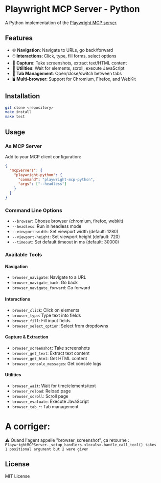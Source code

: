 # Playwright MCP Server - Python

A Python implementation of the [Playwright MCP server](https://github.com/microsoft/playwright-mcp).

## Features

- 🌐 **Navigation**: Navigate to URLs, go back/forward
- 🖱️ **Interactions**: Click, type, fill forms, select options
- 📸 **Capture**: Take screenshots, extract text/HTML content
- 🔧 **Utilities**: Wait for elements, scroll, execute JavaScript
- 📑 **Tab Management**: Open/close/switch between tabs
- 🖥️ **Multi-browser**: Support for Chromium, Firefox, and WebKit

## Installation

```bash
git clone <repository>
make install
make test
```

## Usage

### As MCP Server
Add to your MCP client configuration:

```json
{
  "mcpServers": {
    "playwright-python": {
      "command": "playwright-mcp-python",
      "args": ["--headless"]
    }
  }
}

```

### Command Line Options
- `--browser`: Choose browser (chromium, firefox, webkit)
- `--headless`: Run in headless mode
- `--viewport-width`: Set viewport width (default: 1280)
- `--viewport-height`: Set viewport height (default: 720)
- `--timeout`: Set default timeout in ms (default: 30000)

### Available Tools

#### Navigation
- `browser_navigate`: Navigate to a URL
- `browser_navigate_back`: Go back
- `browser_navigate_forward`: Go forward

#### Interactions
- `browser_click`: Click on elements
- `browser_type`: Type text into fields
- `browser_fill`: Fill input fields
- `browser_select_option`: Select from dropdowns

#### Capture & Extraction
- `browser_screenshot`: Take screenshots
- `browser_get_text`: Extract text content
- `browser_get_html`: Get HTML content
- `browser_console_messages`: Get console logs

#### Utilities
- `browser_wait`: Wait for time/elements/text
- `browser_reload`: Reload page
- `browser_scroll`: Scroll page
- `browser_evaluate`: Execute JavaScript
- `browser_tab_*`: Tab management

# A corriger:
⚠️ Quand l'agent appelle "browser_screenshot", ça retourne : `PlaywrightMCPServer._setup_handlers.<locals>.handle_call_tool() takes 1 positional argument but 2 were given`

## License
MIT License
